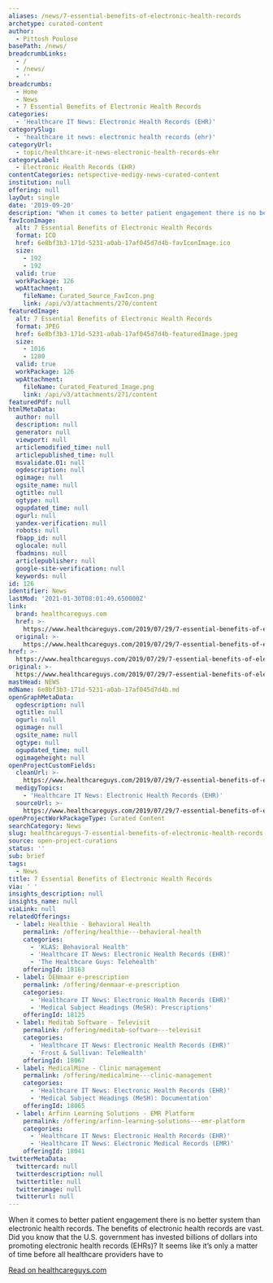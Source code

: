 ```yaml
---
aliases: /news/7-essential-benefits-of-electronic-health-records
archetype: curated-content
author:
  - Pittosh Poulose
basePath: /news/
breadcrumbLinks:
  - /
  - /news/
  - ''
breadcrumbs:
  - Home
  - News
  - 7 Essential Benefits of Electronic Health Records
categories:
  - 'Healthcare IT News: Electronic Health Records (EHR)'
categorySlug:
  - 'healthcare it news: electronic health records (ehr)'
categoryUrl:
  - topic/healthcare-it-news-electronic-health-records-ehr
categoryLabel:
  - Electronic Health Records (EHR)
contentCategories: netspective-medigy-news-curated-content
institution: null
offering: null
layOut: single
date: '2019-09-20'
description: "When it comes to better patient engagement there is no better system than electronic health records. The benefits of electronic health records are vast. Did you know that the U.S. government has\_inves"
favIconImage:
  alt: 7 Essential Benefits of Electronic Health Records
  format: ICO
  href: 6e8bf3b3-171d-5231-a0ab-17af045d7d4b-favIconImage.ico
  size:
    - 192
    - 192
  valid: true
  workPackage: 126
  wpAttachment:
    fileName: Curated_Source_FavIcon.png
    link: /api/v3/attachments/270/content
featuredImage:
  alt: 7 Essential Benefits of Electronic Health Records
  format: JPEG
  href: 6e8bf3b3-171d-5231-a0ab-17af045d7d4b-featuredImage.jpeg
  size:
    - 1016
    - 1280
  valid: true
  workPackage: 126
  wpAttachment:
    fileName: Curated_Featured_Image.png
    link: /api/v3/attachments/271/content
featuredPdf: null
htmlMetaData:
  author: null
  description: null
  generator: null
  viewport: null
  articlemodified_time: null
  articlepublished_time: null
  msvalidate.01: null
  ogdescription: null
  ogimage: null
  ogsite_name: null
  ogtitle: null
  ogtype: null
  ogupdated_time: null
  ogurl: null
  yandex-verification: null
  robots: null
  fbapp_id: null
  oglocale: null
  fbadmins: null
  articlepublisher: null
  google-site-verification: null
  keywords: null
id: 126
identifier: News
lastMod: '2021-01-30T08:01:49.650000Z'
link:
  brand: healthcareguys.com
  href: >-
    https://www.healthcareguys.com/2019/07/29/7-essential-benefits-of-electronic-health-records/
  original: >-
    https://www.healthcareguys.com/2019/07/29/7-essential-benefits-of-electronic-health-records/
href: >-
  https://www.healthcareguys.com/2019/07/29/7-essential-benefits-of-electronic-health-records/
original: >-
  https://www.healthcareguys.com/2019/07/29/7-essential-benefits-of-electronic-health-records/
mastHead: NEWS
mdName: 6e8bf3b3-171d-5231-a0ab-17af045d7d4b.md
openGraphMetaData:
  ogdescription: null
  ogtitle: null
  ogurl: null
  ogimage: null
  ogsite_name: null
  ogtype: null
  ogupdated_time: null
  ogimageheight: null
openProjectCustomFields:
  cleanUrl: >-
    https://www.healthcareguys.com/2019/07/29/7-essential-benefits-of-electronic-health-records/
  medigyTopics:
    - 'Healthcare IT News: Electronic Health Records (EHR)'
  sourceUrl: >-
    https://www.healthcareguys.com/2019/07/29/7-essential-benefits-of-electronic-health-records/
openProjectWorkPackageType: Curated Content
searchCategory: News
slug: healthcareguys-7-essential-benefits-of-electronic-health-records
source: open-project-curations
status: ''
sub: brief
tags:
  - News
title: 7 Essential Benefits of Electronic Health Records
via: ' '
insights_description: null
insights_name: null
viaLink: null
relatedOfferings:
  - label: Healthie - Behavioral Health
    permalink: /offering/healthie---behavioral-health
    categories:
      - 'KLAS: Behavioral Health'
      - 'Healthcare IT News: Electronic Health Records (EHR)'
      - 'The Healthcare Guys: Telehealth'
    offeringId: 18163
  - label: DENmaar e-prescription
    permalink: /offering/denmaar-e-prescription
    categories:
      - 'Healthcare IT News: Electronic Health Records (EHR)'
      - 'Medical Subject Headings (MeSH): Prescriptions'
    offeringId: 18125
  - label: Meditab Software - Televisit
    permalink: /offering/meditab-software---televisit
    categories:
      - 'Healthcare IT News: Electronic Health Records (EHR)'
      - 'Frost & Sullivan: TeleHealth'
    offeringId: 18067
  - label: MedicalMine - Clinic management
    permalink: /offering/medicalmine---clinic-management
    categories:
      - 'Healthcare IT News: Electronic Health Records (EHR)'
      - 'Medical Subject Headings (MeSH): Documentation'
    offeringId: 18065
  - label: Arfinn Learning Solutions - EMR Platform
    permalink: /offering/arfinn-learning-solutions---emr-platform
    categories:
      - 'Healthcare IT News: Electronic Health Records (EHR)'
      - 'Healthcare IT News: Electronic Medical Records (EMR)'
    offeringId: 18041
twitterMetaData:
  twittercard: null
  twitterdescription: null
  twittertitle: null
  twitterimage: null
  twitterurl: null
---
```

When it comes to better patient engagement there is no better system than electronic health records. The benefits of electronic health records are vast. Did you know that the U.S. government has invested billions of dollars into promoting electronic health records (EHRs)? It seems like it’s only a matter of time before all healthcare providers have to

[Read on healthcareguys.com](https://www.healthcareguys.com/2019/07/29/7-essential-benefits-of-electronic-health-records)